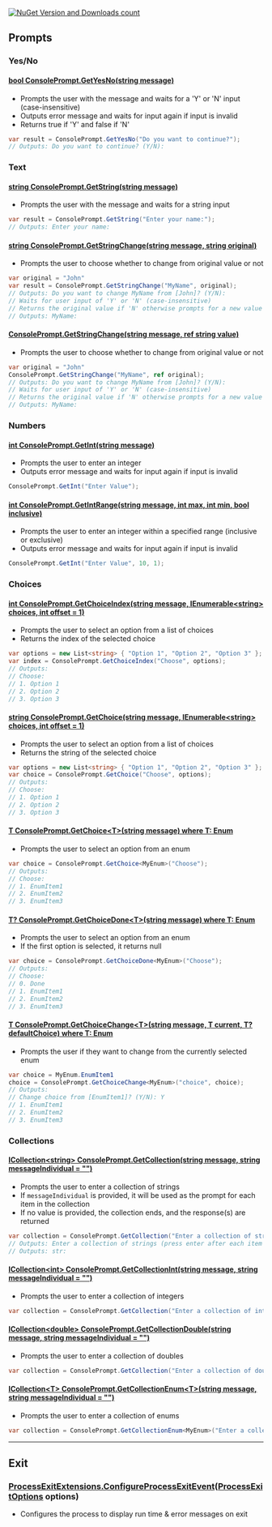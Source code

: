 [![NuGet Version and Downloads count](https://buildstats.info/nuget/TJC.ConsoleApplication)](https://www.nuget.org/packages/TJC.ConsoleApplication)

## Prompts

### Yes/No

#### [bool ConsolePrompt.GetYesNo(string message)](./TJC.ConsoleApplication/Prompts/YesNoPrompt.cs)
- Prompts the user with the message and waits for a 'Y' or 'N' input (case-insensitive)
- Outputs error message and waits for input again if input is invalid
- Returns true if 'Y' and false if 'N'
```c#
var result = ConsolePrompt.GetYesNo("Do you want to continue?");
// Outputs: Do you want to continue? (Y/N): 
```

### Text

#### [string ConsolePrompt.GetString(string message)](./TJC.ConsoleApplication/Prompts/StringPrompt.cs)
- Prompts the user with the message and waits for a string input
```c#
var result = ConsolePrompt.GetString("Enter your name:");
// Outputs: Enter your name:
```

#### [string ConsolePrompt.GetStringChange(string message, string original)](./TJC.ConsoleApplication/Prompts/StringPrompt.cs)
- Prompts the user to choose whether to change from original value or not
```c#
var original = "John"
var result = ConsolePrompt.GetStringChange("MyName", original);
// Outputs: Do you want to change MyName from [John]? (Y/N):
// Waits for user input of 'Y' or 'N' (case-insensitive)
// Returns the original value if 'N' otherwise prompts for a new value like so:
// Outputs: MyName:
```

#### [ConsolePrompt.GetStringChange(string message, ref string value)](./TJC.ConsoleApplication/Prompts/StringPrompt.cs)
- Prompts the user to choose whether to change from original value or not
```c#
var original = "John"
ConsolePrompt.GetStringChange("MyName", ref original);
// Outputs: Do you want to change MyName from [John]? (Y/N):
// Waits for user input of 'Y' or 'N' (case-insensitive)
// Returns the original value if 'N' otherwise prompts for a new value like so
// Outputs: MyName:
```

### Numbers

#### [int ConsolePrompt.GetInt(string message)](./TJC.ConsoleApplication/Prompts/IntegerPrompt.cs)
- Prompts the user to enter an integer
- Outputs error message and waits for input again if input is invalid
```c#
ConsolePrompt.GetInt("Enter Value");
```

#### [int ConsolePrompt.GetIntRange(string message, int max, int min, bool inclusive)](./TJC.ConsoleApplication/Prompts/IntegerPrompt.cs)
- Prompts the user to enter an integer within a specified range (inclusive or exclusive)
- Outputs error message and waits for input again if input is invalid
```c#
ConsolePrompt.GetInt("Enter Value", 10, 1);
```

### Choices

#### [int ConsolePrompt.GetChoiceIndex(string message, IEnumerable\<string\> choices, int offset = 1)](./TJC.ConsoleApplication/Prompts/ChoiceIndexPrompt.cs)
- Prompts the user to select an option from a list of choices
- Returns the index of the selected choice
```c#
var options = new List<string> { "Option 1", "Option 2", "Option 3" };
var index = ConsolePrompt.GetChoiceIndex("Choose", options);
// Outputs:
// Choose:
// 1. Option 1
// 2. Option 2
// 3. Option 3
```

#### [string ConsolePrompt.GetChoice(string message, IEnumerable\<string\> choices, int offset = 1)](./TJC.ConsoleApplication/Prompts/ChoiceStringPrompt.cs)
- Prompts the user to select an option from a list of choices
- Returns the string of the selected choice
```c#
var options = new List<string> { "Option 1", "Option 2", "Option 3" };
var choice = ConsolePrompt.GetChoice("Choose", options);
// Outputs:
// Choose:
// 1. Option 1
// 2. Option 2
// 3. Option 3
```

#### [T ConsolePrompt.GetChoice\<T\>(string message) where T: Enum](./TJC.ConsoleApplication/Prompts/ChoiceEnumPrompt.cs)
- Prompts the user to select an option from an enum
```c#
var choice = ConsolePrompt.GetChoice<MyEnum>("Choose");
// Outputs:
// Choose:
// 1. EnumItem1
// 2. EnumItem2
// 3. EnumItem3
```

#### [T? ConsolePrompt.GetChoiceDone\<T\>(string message) where T: Enum](./TJC.ConsoleApplication/Prompts/ChoiceEnumPrompt.cs)
- Prompts the user to select an option from an enum
- If the first option is selected, it returns null
```c#
var choice = ConsolePrompt.GetChoiceDone<MyEnum>("Choose");
// Outputs:
// Choose:
// 0. Done
// 1. EnumItem1
// 2. EnumItem2
// 3. EnumItem3
```

#### [T ConsolePrompt.GetChoiceChange\<T\>(string message, T current, T? defaultChoice) where T: Enum](./TJC.ConsoleApplication/Prompts/ChoiceEnumChangePrompt.cs)
- Prompts the user if they want to change from the currently selected enum
```c#
var choice = MyEnum.EnumItem1
choice = ConsolePrompt.GetChoiceChange<MyEnum>("choice", choice);
// Outputs:
// Change choice from [EnumItem1]? (Y/N): Y
// 1. EnumItem1
// 2. EnumItem2
// 3. EnumItem3
```

### Collections

#### [ICollection\<string\> ConsolePrompt.GetCollection(string message, string messageIndividual = "")](./TJC.ConsoleApplication/Prompts/CollectionPrompt.cs)
- Prompts the user to enter a collection of strings
- If `messageIndividual` is provided, it will be used as the prompt for each item in the collection
- If no value is provided, the collection ends, and the response(s) are returned
```c#
var collection = ConsolePrompt.GetCollection("Enter a collection of strings", "str");
// Outputs: Enter a collection of strings (press enter after each item | press enter on an empty line to complete the list):
// Outputs: str:
```

#### [ICollection\<int\> ConsolePrompt.GetCollectionInt(string message, string messageIndividual = "")](./TJC.ConsoleApplication/Prompts/CollectionPrompt.cs)
- Prompts the user to enter a collection of integers
```c#
var collection = ConsolePrompt.GetCollection("Enter a collection of ints");
```

#### [ICollection\<double\> ConsolePrompt.GetCollectionDouble(string message, string messageIndividual = "")](./TJC.ConsoleApplication/Prompts/CollectionPrompt.cs)
- Prompts the user to enter a collection of doubles
```c#
var collection = ConsolePrompt.GetCollection("Enter a collection of doubles");
```

#### [ICollection\<T\> ConsolePrompt.GetCollectionEnum\<T\>(string message, string messageIndividual = "")](./TJC.ConsoleApplication/Prompts/CollectionEnumPrompt.cs)
- Prompts the user to enter a collection of enums
```c#
var collection = ConsolePrompt.GetCollectionEnum<MyEnum>("Enter a collection of enums");
```

---

## Exit

### [ProcessExitExtensions.ConfigureProcessExitEvent](./TJC.ConsoleApplication/Exit/ProcessExitExtensions.cs)([ProcessExitOptions](./TJC.ConsoleApplication/Exit/ProcessExitOptions.cs) options)
- Configures the process to display run time & error messages on exit
